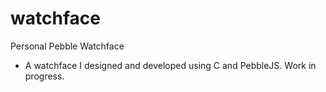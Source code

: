 # watchface
Personal Pebble Watchface

- A watchface I designed and developed using C and PebbleJS. Work in progress.
